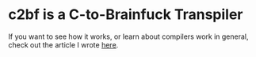 # c2bf is a C-to-Brainfuck Transpiler

If you want to see how it works, or learn about compilers work in general, check out the article I wrote [here](https://iacgm.pages.dev/posts/c2bf).
